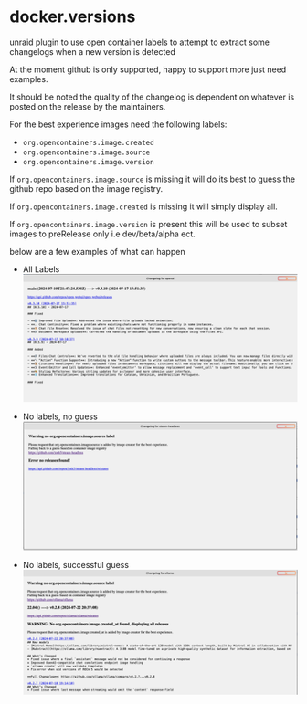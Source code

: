 # docker.versions

unraid plugin to use open container labels to attempt to extract some changelogs when a new version is detected

At the moment github is only supported, happy to support more just need examples.

It should be noted the quality of the changelog is dependent on whatever is posted on the release by the maintainers.

For the best experience images need the following labels:

* `org.opencontainers.image.created`
* `org.opencontainers.image.source`
* `org.opencontainers.image.version`

If `org.opencontainers.image.source` is missing it will do its best to guess the github repo based on the image registry.

If `org.opencontainers.image.created` is missing it will simply display all.

If `org.opencontainers.image.version` is present this will be used to subset images to preRelease only i.e dev/beta/alpha ect.

below are a few examples of what can happen

* All Labels
![All Labels](images/all.png)

* No labels, no guess
![No labels, no guess](images/none.png)

* No labels, successful guess
![No labels, successful guess](images/semi.png)
